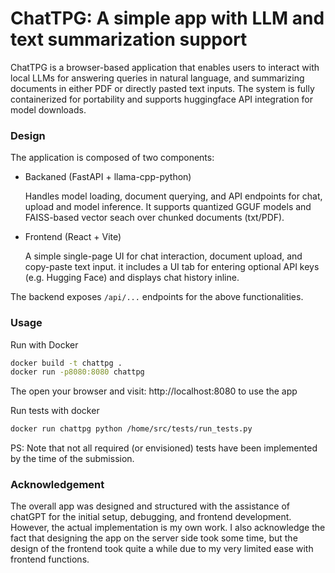 # ChatTPG: A simple app with LLM and text summarization support

ChatTPG is a browser-based application that enables users to interact with local LLMs for answering queries in natural language, and summarizing documents in either PDF or directly pasted text inputs. The system is fully containerized for portability and supports huggingface API integration for model downloads.

### Design
The application is composed of two components:

* Backaned (FastAPI + llama-cpp-python)

    Handles model loading, document querying, and API endpoints for chat, upload and model inference.
    It supports quantized GGUF models and FAISS-based vector seach over chunked documents (txt/PDF).

* Frontend (React + Vite)

    A simple single-page UI for chat interaction, document upload, and copy-paste text input.
    it includes a UI tab for entering optional API keys (e.g. Hugging Face) and displays chat history inline.

The backend exposes `/api/...` endpoints for the above functionalities.

### Usage
Run with Docker

```bash
docker build -t chattpg .
docker run -p8080:8080 chattpg
```
The open your browser and visit: http://localhost:8080 to use the app

Run tests with docker

```bash
docker run chattpg python /home/src/tests/run_tests.py
```
PS: Note that not all required (or envisioned) tests have been implemented by the time of the submission.

### Acknowledgement

The overall app was designed and structured with the assistance of chatGPT for the initial setup, debugging, and frontend development. However, the actual implementation is my own work.
I also acknowledge the fact that designing the app on the server side took some time, but the design of the frontend took quite a while due to my very limited ease with frontend functions.

